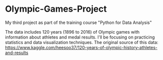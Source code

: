 # Olympic-Games-Project
My third project as part of the training course "Python for Data Analysis"

The data includes 120 years (1896 to 2016) of Olympic games with information about athletes and medal results.
I'll be focusing on practicing statistics and data visualization techniques.
The original source of this data: https://www.kaggle.com/heesoo37/120-years-of-olympic-history-athletes-and-results
